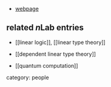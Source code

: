 

* [webpage](http://www.cs.unibo.it/~dallago/)

## related $n$Lab entries

* [[linear logic]], [[linear type theory]]

+ [[dependent linear type theory]]

* [[quantum computation]]

category: people
